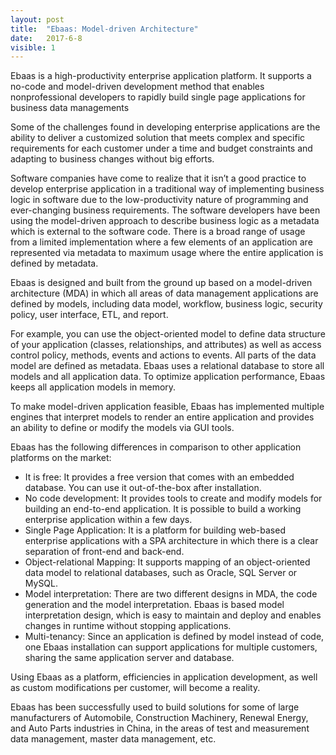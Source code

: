 ```yaml
---
layout: post
title:  "Ebaas: Model-driven Architecture"
date:   2017-6-8
visible: 1
---
```


<p class="intro"><span class="dropcap">E</span>baas is a high-productivity enterprise application platform. It supports a no-code and model-driven development method that enables nonprofessional developers to rapidly build single page applications for business data managements</p>

Some of the challenges found in developing enterprise applications are the ability to deliver a customized solution that meets complex and specific requirements for each customer under a time and budget constraints and adapting to business changes without big efforts.

Software companies have come to realize that it isn’t a good practice to develop enterprise application in a traditional way of implementing business logic in software due to the low-productivity nature of programming and ever-changing business requirements. The software developers have been using the model-driven approach to describe business logic as a metadata which is external to the software code. There is a broad range of usage from a limited implementation where a few elements of an application are represented via metadata to maximum usage where the entire application is defined by metadata.

Ebaas is designed and built from the ground up based on a model-driven architecture (MDA) in which all areas of data management applications are defined by models, including data model, workflow, business logic, security policy, user interface, ETL, and report.

For example, you can use the object-oriented model to define data structure of your application (classes, relationships, and attributes) as well as access control policy, methods, events and actions to events. All parts of the data model are defined as metadata. Ebaas uses a relational database to store all models and all application data. To optimize application performance, Ebaas keeps all application models in memory.

To make model-driven application feasible, Ebaas has implemented multiple engines that interpret models to render an entire application and provides an ability to define or modify the models via GUI tools. 

Ebaas has the following differences in comparison to other application platforms on the market:

* It is free: It provides a free version that comes with an embedded database. You can use it out-of-the-box after installation.
* No code development: It provides tools to create and modify models for building an end-to-end application. It is possible to build a working enterprise application within a few days.
* Single Page Application: It is a platform for building web-based enterprise applications with a SPA architecture in which there is a clear separation of front-end and back-end.
* Object-relational Mapping: It supports mapping of an object-oriented data model to relational databases, such as Oracle, SQL Server or MySQL.
* Model interpretation: There are two different designs in MDA, the code generation and the model interpretation. Ebaas is based model interpretation design, which is easy to maintain and deploy and enables changes in runtime without stopping applications.
* Multi-tenancy: Since an application is defined by model instead of code, one Ebaas installation can support applications for multiple customers, sharing the same application server and database.

Using Ebaas as a platform, efficiencies in application development, as well as custom modifications per customer, will become a reality.

Ebaas has been successfully used to build solutions for some of large manufacturers of Automobile, Construction Machinery, Renewal Energy, and Auto Parts industries in China, in the areas of test and measurement data management, master data management, etc.
